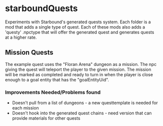 # starboundQuests
Experiments with Starbound's generated quests system. Each folder is a mod that adds a single type of quest. Each of these mods also adds a 'questy' .npctype that will offer the generated quest and generates quests at a higher rate.

## Mission Quests
The example quest uses the "Floran Arena" dungeon as a mission. The npc giving the quest will teleport the player to the given mission. The mission will be marked as completed and ready to turn in when the player is close enough to a goal entity that has the "goalEntityUid".
### Improvements Needed/Problems found
 * Doesn't pull from a list of dungeons - a new questtemplate is needed for each mission
 * Doesn't hook into the generated quest chains - need version that can provide materials for other quests
